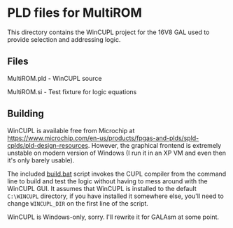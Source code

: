 # PLD files for MultiROM

This directory contains the WinCUPL project for the 16V8 GAL used to provide selection and addressing logic.

## Files

MultiROM.pld - WinCUPL source

MultiROM.si  - Test fixture for logic equations

## Building

WinCUPL is available free from Microchip at https://www.microchip.com/en-us/products/fpgas-and-plds/spld-cplds/pld-design-resources. However, the graphical frontend is extremely unstable on modern version of Windows (I run it in an XP VM and even then it's only barely usable).

The included [build.bat](build.bat) script invokes the CUPL compiler from the command line to build and test the logic without having to mess around with the WinCUPL GUI. It assumes that WinCUPL is installed to the default `C:\WINCUPL` directory, if you have installed it somewhere else, you'll need to change `WINCUPL_DIR` on the first line of the script.

WinCUPL is Windows-only, sorry. I'll rewrite it for GALAsm at some point.
